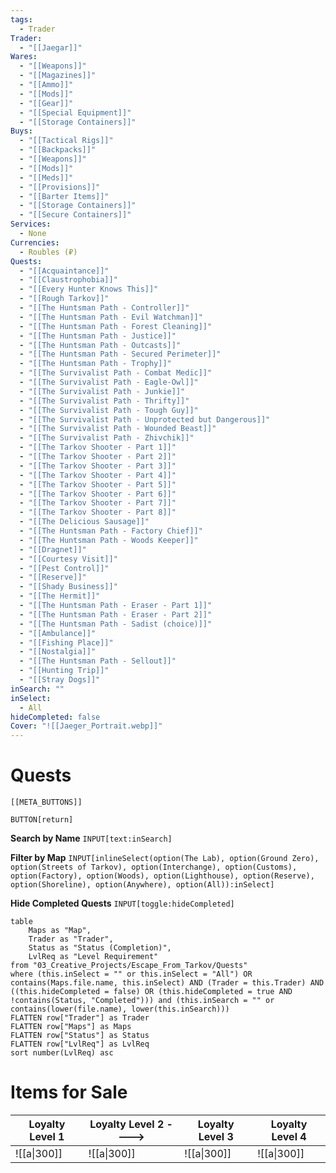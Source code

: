 ```yaml
---
tags:
  - Trader
Trader:
  - "[[Jaegar]]"
Wares:
  - "[[Weapons]]"
  - "[[Magazines]]"
  - "[[Ammo]]"
  - "[[Mods]]"
  - "[[Gear]]"
  - "[[Special Equipment]]"
  - "[[Storage Containers]]"
Buys:
  - "[[Tactical Rigs]]"
  - "[[Backpacks]]"
  - "[[Weapons]]"
  - "[[Mods]]"
  - "[[Meds]]"
  - "[[Provisions]]"
  - "[[Barter Items]]"
  - "[[Storage Containers]]"
  - "[[Secure Containers]]"
Services:
  - None
Currencies:
  - Roubles (₽)
Quests:
  - "[[Acquaintance]]"
  - "[[Claustrophobia]]"
  - "[[Every Hunter Knows This]]"
  - "[[Rough Tarkov]]"
  - "[[The Huntsman Path - Controller]]"
  - "[[The Huntsman Path - Evil Watchman]]"
  - "[[The Huntsman Path - Forest Cleaning]]"
  - "[[The Huntsman Path - Justice]]"
  - "[[The Huntsman Path - Outcasts]]"
  - "[[The Huntsman Path - Secured Perimeter]]"
  - "[[The Huntsman Path - Trophy]]"
  - "[[The Survivalist Path - Combat Medic]]"
  - "[[The Survivalist Path - Eagle-Owl]]"
  - "[[The Survivalist Path - Junkie]]"
  - "[[The Survivalist Path - Thrifty]]"
  - "[[The Survivalist Path - Tough Guy]]"
  - "[[The Survivalist Path - Unprotected but Dangerous]]"
  - "[[The Survivalist Path - Wounded Beast]]"
  - "[[The Survivalist Path - Zhivchik]]"
  - "[[The Tarkov Shooter - Part 1]]"
  - "[[The Tarkov Shooter - Part 2]]"
  - "[[The Tarkov Shooter - Part 3]]"
  - "[[The Tarkov Shooter - Part 4]]"
  - "[[The Tarkov Shooter - Part 5]]"
  - "[[The Tarkov Shooter - Part 6]]"
  - "[[The Tarkov Shooter - Part 7]]"
  - "[[The Tarkov Shooter - Part 8]]"
  - "[[The Delicious Sausage]]"
  - "[[The Huntsman Path - Factory Chief]]"
  - "[[The Huntsman Path - Woods Keeper]]"
  - "[[Dragnet]]"
  - "[[Courtesy Visit]]"
  - "[[Pest Control]]"
  - "[[Reserve]]"
  - "[[Shady Business]]"
  - "[[The Hermit]]"
  - "[[The Huntsman Path - Eraser - Part 1]]"
  - "[[The Huntsman Path - Eraser - Part 2]]"
  - "[[The Huntsman Path - Sadist (choice)]]"
  - "[[Ambulance]]"
  - "[[Fishing Place]]"
  - "[[Nostalgia]]"
  - "[[The Huntsman Path - Sellout]]"
  - "[[Hunting Trip]]"
  - "[[Stray Dogs]]"
inSearch: ""
inSelect:
  - All
hideCompleted: false
Cover: "![[Jaeger_Portrait.webp]]"
---
```

# Quests

```meta-bind-embed
[[META_BUTTONS]]
```
`BUTTON[return]` 

**Search by Name**
`INPUT[text:inSearch]`

**Filter by Map**
`INPUT[inlineSelect(option(The Lab), option(Ground Zero), option(Streets of Tarkov), option(Interchange), option(Customs), option(Factory), option(Woods), option(Lighthouse), option(Reserve), option(Shoreline), option(Anywhere), option(All)):inSelect]`

**Hide Completed Quests**
`INPUT[toggle:hideCompleted]`
```dataview
table 
    Maps as "Map", 
    Trader as "Trader", 
    Status as "Status (Completion)", 
    LvlReq as "Level Requirement"
from "03_Creative_Projects/Escape_From_Tarkov/Quests"
where (this.inSelect = "" or this.inSelect = "All") OR contains(Maps.file.name, this.inSelect) AND (Trader = this.Trader) AND ((this.hideCompleted = false) OR (this.hideCompleted = true AND !contains(Status, "Completed"))) and (this.inSearch = "" or contains(lower(file.name), lower(this.inSearch)))
FLATTEN row["Trader"] as Trader
FLATTEN row["Maps"] as Maps
FLATTEN row["Status"] as Status
FLATTEN row["LvlReq"] as LvlReq
sort number(LvlReq) asc
```

# Items for Sale

| Loyalty Level 1 | Loyalty Level 2 ----> | Loyalty Level 3 | Loyalty Level 4 |
| --------------- | --------------------- | --------------- | --------------- |
| ![[a\|300]]     | ![[a\|300]]           | ![[a\|300]]     | ![[a\|300]]     |
